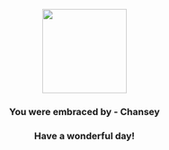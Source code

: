 <p align="center">
    <img src="https://raw.githubusercontent.com/PokeAPI/sprites/master/sprites/pokemon/113.png" width="150" height="150">
</p>
<h3 align="center">You were embraced by - <b>Chansey</b></h3>
<h3 align="center">Have a wonderful day!</h3>
